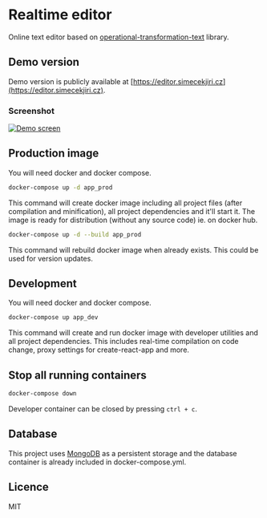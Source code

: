 # Realtime editor

Online text editor based on [operational-transformation-text](https://github.com/deamont66/operational-transformation-text) library.

## Demo version
Demo version is publicly available at [https://editor.simecekjiri.cz](https://editor.simecekjiri.cz).

### Screenshot
[![Demo screen](https://i.imgur.com/tVEYL1T.png)](https://imgur.com/tVEYL1T)

## Production image
You will need docker and docker compose.

```bash
docker-compose up -d app_prod
```

This command will create docker image including all project files (after compilation and minification), all project dependencies and it'll start it.
The image is ready for distribution (without any source code) ie. on docker hub.

```bash
docker-compose up -d --build app_prod
```

This command will rebuild docker image when already exists. This could be used for version updates.

## Development
You will need docker and docker compose.

```bash
docker-compose up app_dev
```
This command will create and run docker image with developer utilities and all project dependencies.
This includes real-time compilation on code change, proxy settings for create-react-app and more. 

## Stop all running containers
```bash
docker-compose down
```

Developer container can be closed by pressing `ctrl + c`. 

## Database
This project uses [MongoDB](https://docs.mongodb.com) as a persistent storage and the database container is already included in docker-compose.yml.

## Licence
MIT
